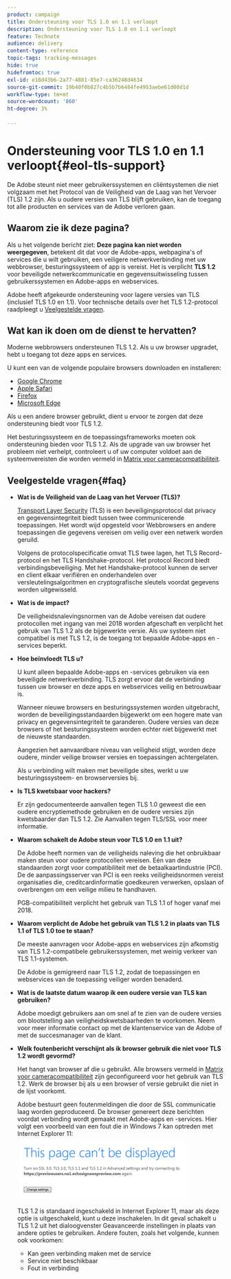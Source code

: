 ```yaml
---
product: campaign
title: Ondersteuning voor TLS 1.0 en 1.1 verloopt
description: Ondersteuning voor TLS 1.0 en 1.1 verloopt
feature: Technote
audience: delivery
content-type: reference
topic-tags: tracking-messages
hide: true
hidefromtoc: true
exl-id: e18d43b6-2a77-4881-85e7-ca36248d4634
source-git-commit: 19b40f0b827c4b5b7b6484fe4953aebe61d00d1d
workflow-type: tm+mt
source-wordcount: '860'
ht-degree: 3%

---
```


# Ondersteuning voor TLS 1.0 en 1.1 verloopt{#eol-tls-support}



De Adobe steunt niet meer gebruikerssystemen en cliëntsystemen die niet volgzaam met het Protocol van de Veiligheid van de Laag van het Vervoer (TLS) 1.2 zijn. Als u oudere versies van TLS blijft gebruiken, kan de toegang tot alle producten en services van de Adobe verloren gaan.

## Waarom zie ik deze pagina?

Als u het volgende bericht ziet: **Deze pagina kan niet worden weergegeven**, betekent dit dat voor de Adobe-apps, webpagina&#39;s of services die u wilt gebruiken, een veiligere netwerkverbinding met uw webbrowser, besturingssysteem of app is vereist. Het is verplicht **TLS 1.2** voor beveiligde netwerkcommunicatie en gegevensuitwisseling tussen gebruikerssystemen en Adobe-apps en webservices.

Adobe heeft afgekeurde ondersteuning voor lagere versies van TLS (inclusief TLS 1.0 en 1.1). Voor technische details over het TLS 1.2-protocol raadpleegt u [Veelgestelde vragen](#faq).

## Wat kan ik doen om de dienst te hervatten?

Moderne webbrowsers ondersteunen TLS 1.2. Als u uw browser upgradet, hebt u toegang tot deze apps en services.

U kunt een van de volgende populaire browsers downloaden en installeren:

* [Google Chrome](https://www.google.com/chrome/)
* [Apple Safari](https://www.apple.com/safari/)
* [Firefox](https://www.mozilla.org/en-US/firefox/new/)
* [Microsoft Edge](https://www.microsoft.com/en-us/edge)

Als u een andere browser gebruikt, dient u ervoor te zorgen dat deze ondersteuning biedt voor TLS 1.2.

Het besturingssysteem en de toepassingsframeworks moeten ook ondersteuning bieden voor TLS 1.2. Als de upgrade van uw browser het probleem niet verhelpt, controleert u of uw computer voldoet aan de systeemvereisten die worden vermeld in [Matrix voor cameracompatibiliteit](../../rn/using/compatibility-matrix.md).

## Veelgestelde vragen{#faq}

* **Wat is de Veiligheid van de Laag van het Vervoer (TLS)?**

  [Transport Layer Security](https://en.wikipedia.org/wiki/Transport_Layer_Security) (TLS) is een beveiligingsprotocol dat privacy en gegevensintegriteit biedt tussen twee communicerende toepassingen. Het wordt wijd opgesteld voor Webbrowsers en andere toepassingen die gegevens vereisen om veilig over een netwerk worden geruild.

  Volgens de protocolspecificatie omvat TLS twee lagen, het TLS Record-protocol en het TLS Handshake-protocol. Het protocol Record biedt verbindingsbeveiliging. Met het Handshake-protocol kunnen de server en client elkaar verifiëren en onderhandelen over versleutelingsalgoritmen en cryptografische sleutels voordat gegevens worden uitgewisseld.

* **Wat is de impact?**

  De veiligheidsnalevingsnormen van de Adobe vereisen dat oudere protocollen met ingang van mei 2018 worden afgeschaft en verplicht het gebruik van TLS 1.2 als de bijgewerkte versie. Als uw systeem niet compatibel is met TLS 1.2, is de toegang tot bepaalde Adobe-apps en -services beperkt.

* **Hoe beïnvloedt TLS u?**

  U kunt alleen bepaalde Adobe-apps en -services gebruiken via een beveiligde netwerkverbinding. TLS zorgt ervoor dat de verbinding tussen uw browser en deze apps en webservices veilig en betrouwbaar is.

  Wanneer nieuwe browsers en besturingssystemen worden uitgebracht, worden de beveiligingsstandaarden bijgewerkt om een hogere mate van privacy en gegevensintegriteit te garanderen. Oudere versies van deze browsers of het besturingssysteem worden echter niet bijgewerkt met de nieuwste standaarden.

  Aangezien het aanvaardbare niveau van veiligheid stijgt, worden deze oudere, minder veilige browser versies en toepassingen achtergelaten.

  Als u verbinding wilt maken met beveiligde sites, werkt u uw besturingssysteem- en browserversies bij.

* **Is TLS kwetsbaar voor hackers?**

  Er zijn gedocumenteerde aanvallen tegen TLS 1.0 geweest die een oudere encryptiemethode gebruiken en de oudere versies zijn kwetsbaarder dan TLS 1.2. Zie Aanvallen tegen TLS/SSL voor meer informatie.

* **Waarom schakelt de Adobe steun voor TLS 1.0 en 1.1 uit?**

  De Adobe heeft normen van de veiligheids naleving die het onbruikbaar maken steun voor oudere protocollen vereisen. Eén van deze standaarden zorgt voor compatibiliteit met de betaalkaartindustrie (PCI). De de aanpassingsserver van PCI is een reeks veiligheidsnormen vereist organisaties die, creditcardinformatie goedkeuren verwerken, opslaan of overbrengen om een veilige milieu te handhaven.

  PGB-compatibiliteit verplicht het gebruik van TLS 1.1 of hoger vanaf mei 2018.

* **Waarom verplicht de Adobe het gebruik van TLS 1.2 in plaats van TLS 1.1 of TLS 1.0 toe te staan?**

  De meeste aanvragen voor Adobe-apps en webservices zijn afkomstig van TLS 1.2-compatibele gebruikerssystemen, met weinig verkeer van TLS 1.1-systemen.

  De Adobe is gemigreerd naar TLS 1.2, zodat de toepassingen en webservices van de toepassing veiliger worden benaderd.

* **Wat is de laatste datum waarop ik een oudere versie van TLS kan gebruiken?**

  Adobe moedigt gebruikers aan om snel af te zien van de oudere versies om blootstelling aan veiligheidskwetsbaarheden te voorkomen. Neem voor meer informatie contact op met de klantenservice van de Adobe of met de succesmanager van de klant.

* **Welk foutenbericht verschijnt als ik browser gebruik die niet voor TLS 1.2 wordt gevormd?**

  Het hangt van browser af die u gebruikt. Alle browsers vermeld in [Matrix voor cameracompatibiliteit](../../rn/using/compatibility-matrix.md) zijn geconfigureerd voor het gebruik van TLS 1.2. Werk de browser bij als u een browser of versie gebruikt die niet in de lijst voorkomt.

  Adobe bestuurt geen foutenmeldingen die door de SSL communicatie laag worden geproduceerd. De browser genereert deze berichten voordat verbinding wordt gemaakt met Adobe-apps en -services. Hier volgt een voorbeeld van een fout die in Windows 7 kan optreden met Internet Explorer 11:

  ![](assets/do-not-translate/page-not-displayed.png)

  TLS 1.2 is standaard ingeschakeld in Internet Explorer 11, maar als deze optie is uitgeschakeld, kunt u deze inschakelen. In dit geval schakelt u TLS 1.2 uit het dialoogvenster Geavanceerde instellingen in plaats van andere opties te gebruiken. Andere fouten, zoals het volgende, kunnen ook voorkomen:

   * Kan geen verbinding maken met de service
   * Service niet beschikbaar
   * Fout in verbinding
